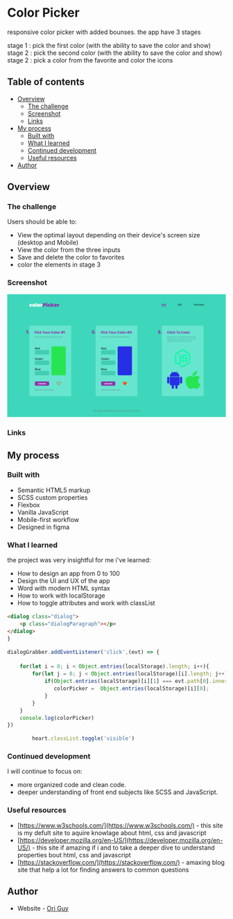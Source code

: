 # Color Picker

responsive color picker with added bounses.
the app have 3 stages

stage 1 : pick the first color (with the ability to save the color and show)
stage 2 : pick the second color (with the ability to save the color and show)
stage 2 : pick a color from the favorite and color the icons

## Table of contents

- [Overview](#overview)
  - [The challenge](#the-challenge)
  - [Screenshot](#screenshot)
  - [Links](#links)
- [My process](#my-process)
  - [Built with](#built-with)
  - [What I learned](#what-i-learned)
  - [Continued development](#continued-development)
  - [Useful resources](#useful-resources)
- [Author](#author)

## Overview

### The challenge

Users should be able to:

- View the optimal layout depending on their device's screen size (desktop and Mobile)
- View the color from the three inputs
- Save and delete the color to favorites
- color the elements in stage 3

### Screenshot

![screenshot of the website](/Assets/desktop.jpg)

### Links

<!-- - Live Site URL: [ Click to See the Site](https://firstsignuppageoriguy.netlify.app/) -->

## My process

### Built with

- Semantic HTML5 markup
- SCSS custom properties
- Flexbox
- Vanilla JavaScript
- Mobile-first workflow
- Designed in figma

### What I learned

the project was very insightful for me i've learned:

- How to design an app from 0 to 100
- Design the UI and UX of the app
- Word with modern HTML syntax
- How to work with localStorage
- How to toggle attributes and work with classList

```html
<dialog class="dialog">
	<p class="dialogParagraph"></p>
</dialog>
}
```

```JavaScript
dialogGrabber.addEventListener('click',(evt) => {

    for(let i = 0; i < Object.entries(localStorage).length; i++){
        for(let j = 0; j < Object.entries(localStorage)[i].length; j++){
            if(Object.entries(localStorage)[i][1] === evt.path[0].innerText){
               colorPicker =  Object.entries(localStorage)[i][0];
            }
        }
    }
    console.log(colorPicker)
})
```

```JavaScript
        heart.classList.toggle('visible')

```

### Continued development

I will continue to focus on:

- more organized code and clean code.
- deeper understanding of front end subjects like SCSS and JavaScript.

### Useful resources

- [https://www.w3schools.com/](https://www.w3schools.com/) - this site is my defult site to aquire knowlage about html, css and javascript
- [https://developer.mozilla.org/en-US/](https://developer.mozilla.org/en-US/) - this site if amazing if i and to take a deeper dive to understand properties bout html, css and javascript
- [https://stackoverflow.com/](https://stackoverflow.com/) - amaxing blog site that help a lot for finding answers to common questions

## Author

- Website - [Ori Guy](https://github.com/origuy)
